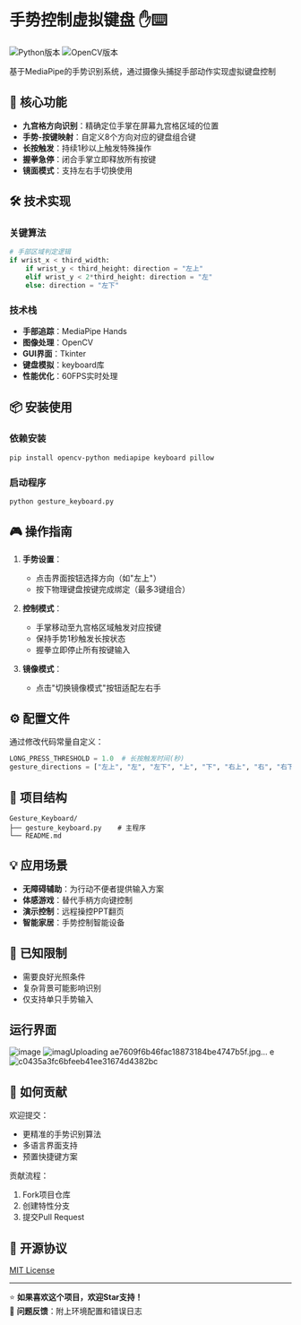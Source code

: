 
# 手势控制虚拟键盘 ✋⌨️

![Python版本](https://img.shields.io/badge/Python-3.8%2B-blue)
![OpenCV版本](https://img.shields.io/badge/OpenCV-4.5%2B-green)

基于MediaPipe的手势识别系统，通过摄像头捕捉手部动作实现虚拟键盘控制

## 🚀 核心功能

- **九宫格方向识别**：精确定位手掌在屏幕九宫格区域的位置
- **手势-按键映射**：自定义8个方向对应的键盘组合键
- **长按触发**：持续1秒以上触发特殊操作
- **握拳急停**：闭合手掌立即释放所有按键
- **镜面模式**：支持左右手切换使用

## 🛠️ 技术实现

### 关键算法
```python
# 手部区域判定逻辑
if wrist_x < third_width:
    if wrist_y < third_height: direction = "左上"
    elif wrist_y < 2*third_height: direction = "左"
    else: direction = "左下"
```

### 技术栈
- **手部追踪**：MediaPipe Hands
- **图像处理**：OpenCV
- **GUI界面**：Tkinter
- **键盘模拟**：keyboard库
- **性能优化**：60FPS实时处理

## 📦 安装使用

### 依赖安装
```bash
pip install opencv-python mediapipe keyboard pillow
```

### 启动程序
```bash
python gesture_keyboard.py
```

## 🎮 操作指南

1. **手势设置**：
   - 点击界面按钮选择方向（如"左上"）
   - 按下物理键盘按键完成绑定（最多3键组合）

2. **控制模式**：
   - 手掌移动至九宫格区域触发对应按键
   - 保持手势1秒触发长按状态
   - 握拳立即停止所有按键输入

3. **镜像模式**：
   - 点击"切换镜像模式"按钮适配左右手

## ⚙️ 配置文件

通过修改代码常量自定义：
```python
LONG_PRESS_THRESHOLD = 1.0  # 长按触发时间(秒)
gesture_directions = ["左上", "左", "左下", "上", "下", "右上", "右", "右下"]
```

## 📂 项目结构
```
Gesture_Keyboard/
├── gesture_keyboard.py    # 主程序
└── README.md
```

## 💡 应用场景

- **无障碍辅助**：为行动不便者提供输入方案
- **体感游戏**：替代手柄方向键控制
- **演示控制**：远程操控PPT翻页
- **智能家居**：手势控制智能设备

## 🚨 已知限制

- 需要良好光照条件
- 复杂背景可能影响识别
- 仅支持单只手势输入

## 运行界面
![image](https://github.com/user-attachments/assets/977c6b8e-2e91-47e6-b108-83cf8ffec65a)
![imag![Uploading ae7609f6b46fac18873184be4747b5f.jpg…]()
e](https://github.com/user-attachments/assets/19b77c65-9e2a-4586-b1d2-f5e40be745f2)
![c0435a3fc6bfeeb41ee31674d4382bc](https://github.com/user-attachments/assets/761bdcd9-8d1e-404f-859d-3c5bc1379e91)



## 🤝 如何贡献

欢迎提交：
- 更精准的手势识别算法
- 多语言界面支持
- 预置快捷键方案

贡献流程：
1. Fork项目仓库
2. 创建特性分支
3. 提交Pull Request

## 📄 开源协议
[MIT License](LICENSE)

---

⭐ **如果喜欢这个项目，欢迎Star支持！**  
🐛 **问题反馈**：附上环境配置和错误日志
```
